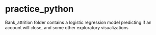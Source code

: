 # practice_python

Bank_attrition folder contains a logistic regression model predicting if an account will close, and some other exploratory visualizations
